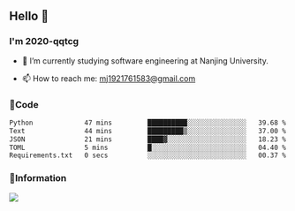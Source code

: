 ## Hello 👋


### I'm 2020-qqtcg

- 🔭 I’m currently studying software engineering at Nanjing University. 
<!-- - 🌱 I’m currently learning MLsys and -->
<!-- - 👯 I’m looking to collaborate on ... -->
<!-- - 🤔 I’m looking for help with ... -->
<!-- - 💬 Ask me about ... -->
- 📫 How to reach me: mj1921761583@gmail.com
<!-- - 😄 Pronouns: ... -->
<!-- - ⚡ Fun fact: ... -->

### 🌱Code
<!--START_SECTION:waka-->

```txt
Python             47 mins         ██████████░░░░░░░░░░░░░░░   39.68 %
Text               44 mins         █████████▒░░░░░░░░░░░░░░░   37.00 %
JSON               21 mins         ████▓░░░░░░░░░░░░░░░░░░░░   18.23 %
TOML               5 mins          █░░░░░░░░░░░░░░░░░░░░░░░░   04.40 %
Requirements.txt   0 secs          ░░░░░░░░░░░░░░░░░░░░░░░░░   00.37 %
```

<!--END_SECTION:waka-->

### 💬Information
![](https://github-readme-stats.vercel.app/api?username=2020-qqtcg&theme=buefy&hide_border=false)


<!-- <div align="center"> <img src="https://github-readme-activity-graph.vercel.app/graph?username=2020-qqtcg&theme=minimal" /> </div> -->


